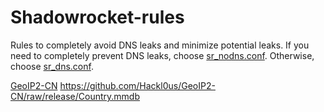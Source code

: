 # Shadowrocket-rules
Rules to completely avoid DNS leaks and minimize potential leaks.
If you need to completely prevent DNS leaks, choose [sr_nodns.conf](https://github.com/sagaki/Shadowrocket-rules/blob/main/sr_nodns.conf).
Otherwise, choose [sr_dns.conf](https://github.com/sagaki/Shadowrocket-rules/blob/main/sr_dns.conf).

[GeoIP2-CN](https://github.com/Hackl0us/GeoIP2-CN) https://github.com/Hackl0us/GeoIP2-CN/raw/release/Country.mmdb
